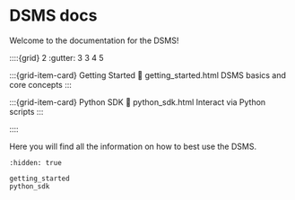 # DSMS docs

Welcome to the documentation for the DSMS!

::::{grid} 2
:gutter: 3 3 4 5

:::{grid-item-card} Getting Started
:link: getting_started.html
DSMS basics and core concepts
:::

:::{grid-item-card} Python SDK
:link: python_sdk.html
Interact via Python scripts
:::

::::

Here you will find all the information on how to best use the DSMS.

```{toctree}
:hidden: true

getting_started
python_sdk
```
